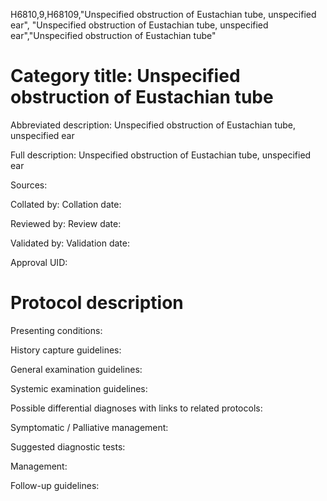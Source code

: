 H6810,9,H68109,"Unspecified obstruction of Eustachian tube, unspecified ear", "Unspecified obstruction of Eustachian tube, unspecified ear","Unspecified obstruction of Eustachian tube"
# Category title: Unspecified obstruction of Eustachian tube

Abbreviated description: Unspecified obstruction of Eustachian tube, unspecified ear

Full description: Unspecified obstruction of Eustachian tube, unspecified ear

Sources:

Collated by:
Collation date:

Reviewed by:
Review date:

Validated by:
Validation date:

Approval UID:

# Protocol description

Presenting conditions:

History capture guidelines:

General examination guidelines:

Systemic examination guidelines:

Possible differential diagnoses with links to related protocols:

Symptomatic / Palliative management:

Suggested diagnostic tests:

Management:

Follow-up guidelines:
